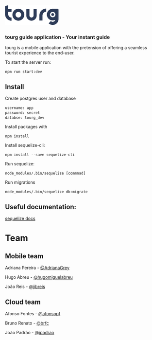 # <img height='65' src="https://github.com/hugomiguelabreu/tourg-mobile-guide/blob/master/assets/images/tour-white.png"/>
### tourg guide application - Your instant guide
tourg is a mobile application with the pretension of offering a seamless tourist experience to the end-user.

To start the server run: 
```
npm run start:dev
```

## Install

Create postgres user and database
```
username: app
password: secret
databse: tourg_dev
```
Install packages with 
```
npm install
```

Install sequelize-cli:
```
npm install --save sequelize-cli
```
Run sequelize:
```
node_modules/.bin/sequelize [commnad]
```
Run migrations
```
node_modules/.bin/sequelize db:migrate
```

## Useful documentation:

[sequelize docs](http://docs.sequelizejs.com/manual/installation/getting-started.html)

# Team
## Mobile team
Adriana Pereira - [@AdrianaGrey](https://github.com/AdrianaGrey)

Hugo Abreu - [@hugomiguelabreu](https://github.com/hugomiguelabreu)

João Reis - [@jibreis](https://github.com/jibreis)

## Cloud team
Afonso Fontes - [@afonsopf](https://github.com/afonsopf)

Bruno Renato - [@brfc](https://github.com/brfc)

João Padrão - [@jpadrao](https://github.com/jpadrao)
